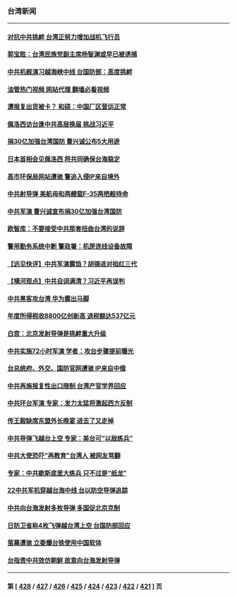 ### 台湾新闻
---
#### [对抗中共挑衅 台湾正努力增加战机飞行员](../../pages/ncid1349361/n13796200.md?08051645) 
#### [郭宝胜：台湾民族党副主席杨智渊或早已被诱捕](../../pages/ncid1349361/n13796167.md?08051645) 
#### [中共机舰演习越海峡中线 台国防部：高度挑衅](../../pages/ncid1349361/n13796120.md?08051645) 
#### [油管热门视频 网站代理 翻墙必看视频](http://209.222.30.114:81/youtube.html?08051645)
#### [遭报复出货被卡？ 和硕：中国厂区营运正常](../../pages/ncid1349361/n13796189.md?08051645) 
#### [佩洛西访台逢中共高层换届 挑战习近平](../../pages/ncid1349361/n13796168.md?08051645) 
#### [捐30亿加强台湾国防 曹兴诚公布5大用途](../../pages/ncid1349361/n13796144.md?08051645) 
#### [日本首相会见佩洛西 将共同确保台海稳定](../../pages/ncid1349361/n13795983.md?08051645) 
#### [高市环保局网站遭骇 警追入侵IP来自境外](../../pages/ncid1349361/n13796053.md?08051645) 
#### [中共射导弹 美航母和两艘载F-35两栖舰待命](../../pages/ncid1349361/n13795926.md?08051645) 
#### [中共军演 曹兴诚宣布捐30亿加强台湾国防](../../pages/ncid1349361/n13796015.md?08051645) 
#### [欧智库：不要接受中共那套扭曲台湾的说辞](../../pages/ncid1349361/n13795852.md?08051645) 
#### [警用勤务系统中断 警政署：机房连线设备故障](../../pages/ncid1349361/n13795929.md?08051645) 
#### [【远见快评】中共军演露馅？胡锡进对掐红三代](../../pages/ncid1349361/n13795871.md?08051645) 
#### [【横河观点】中共自诩满清？习近平再误判](../../pages/ncid1349361/n13795866.md?08051645) 
#### [中共黑客攻台湾 华为露出马脚](../../pages/ncid1349361/n13795596.md?08051645) 
#### [年度所得税收8800亿创新高 退税额达537亿元](../../pages/ncid1349361/n13795718.md?08051645) 
#### [白宫：北京发射导弹是挑衅重大升级](../../pages/ncid1349361/n13795787.md?08051645) 
#### [中共实施72小时军演 学者：攻台步骤提前曝光](../../pages/ncid1349361/n13795477.md?08051645) 
#### [台总统府、外交、国防官网遭骇 IP来自中俄](../../pages/ncid1349361/n13795717.md?08051645) 
#### [中共再施报复性出口限制 台湾产官学界回应](../../pages/ncid1349361/n13795779.md?08051645) 
#### [中共环台军演 专家：发力太猛将激起西方反制](../../pages/ncid1349361/n13795658.md?08051645) 
#### [传王毅缺席东盟外长晚宴 进去了又走掉](../../pages/ncid1349361/n13795674.md?08051645) 
#### [中共导弹飞越台上空 专家：美台可“以敌练兵”](../../pages/ncid1349361/n13795497.md?08051645) 
#### [中共大使恐吓“再教育”台湾人 被网友骂翻](../../pages/ncid1349361/n13795733.md?08051645) 
#### [专家：中共歇斯底里大练兵 只不过是“纸龙”](../../pages/ncid1349361/n13795695.md?08051645) 
#### [22中共军机穿越台海中线 台以防空导弹追踪](../../pages/ncid1349361/n13795675.md?08051645) 
#### [中共向台海发射多枚导弹 多国促北京克制](../../pages/ncid1349361/n13795642.md?08051645) 
#### [日防卫省称4枚飞弹越台湾上空 台国防部回应](../../pages/ncid1349361/n13795440.md?08051645) 
#### [萤幕遭骇 立委爆台铁使用中国软体](../../pages/ncid1349361/n13795651.md?08051645) 
#### [台指责中共效仿朝鲜 故意向台海发射导弹](../../pages/ncid1349361/n13795646.md?08051645) 

---
#### 第 [ [428](./428.md?08051645) / [427](./427.md?08051645) / [426](./426.md?08051645) / [425](./425.md?08051645) / [424](./424.md?08051645) / [423](./423.md?08051645) / [422](./422.md?08051645) / [421](./421.md?08051645) ] 页
